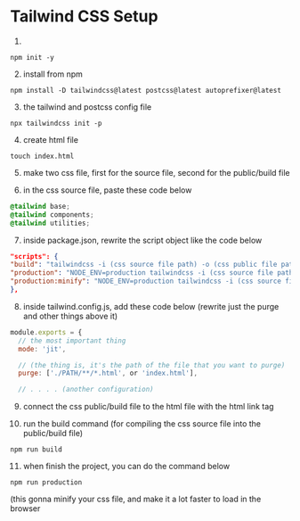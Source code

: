 # Tailwind CSS Setup 

1. 
```
npm init -y
```

2. install from npm 
```
npm install -D tailwindcss@latest postcss@latest autoprefixer@latest
```

3. the tailwind and postcss config file
```
npx tailwindcss init -p
```

4. create html file
```
touch index.html
```

5. make two css file, first for the source file, second for the public/build file

6. in the css source file, paste these code below
```css
@tailwind base;
@tailwind components;
@tailwind utilities;
```

7. inside package.json, rewrite the script object like the code below
```json
"scripts": {
"build": "tailwindcss -i (css source file path) -o (css public file path) --watch",
"production": "NODE_ENV=production tailwindcss -i (css source file path) -o (css public file path)",
"production:minify": "NODE_ENV=production tailwindcss -i (css source file path) -o (css public file path) --minify"
},
```

8. inside tailwind.config.js, add these code below (rewrite just the purge and other things above it)
```javascript
module.exports = {
  // the most important thing
  mode: 'jit',

  // (the thing is, it's the path of the file that you want to purge)
  purge: ['./PATH/**/*.html', or 'index.html'],

  // . . . . (another configuration)
```
9. connect the css public/build file to the html file with the html link tag

10. run the build command (for compiling the css source file into the public/build file) 
```
npm run build
```

11. when finish the project, you can do the command below
```
npm run production
``` 
(this gonna minify your css file, and make it a lot faster to load in the browser
